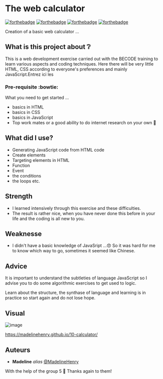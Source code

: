 # The web calculator

[![forthebadge](http://forthebadge.com/images/badges/built-with-love.svg)](http://forthebadge.com) [![forthebadge](https://forthebadge.com/images/badges/validated-html5.svg)](http://forthebadge.com) [![forthebadge](https://forthebadge.com/images/badges/made-with-javascript.svg)](http://forthebadge.com) [![forthebadge](https://forthebadge.com/images/badges/uses-css.svg)](http://forthebadge.com)

Creation of a basic web calculator ...

## What is this project about :grey_question:

This is a web development exercise carried out with the BECODE training to learn various aspects and coding techniques. Here there will be very little HTML, CSS according to everyone's preferences and mainly JavaScript.Entrez ici les 

### Pre-requisite :bowtie:

What you need to get started ...

- basics in HTML
- basics in CSS
- basics in JavaScript
- Top work mates or a good ability to do internet research on your own :muscle: 

## What did I use?

- Generating JavaScript code from HTML code
- Create elements
- Targeting elements in HTML
- Function
- Event
- the conditions
- the loops
etc.

## Strength

- I learned intensively through this exercise and these difficulties.
- The result is rather nice, when you have never done this before in your life and the coding is all new to you.

## Weaknesse

- I didn't have a basic knowledge of JavaSript ...:disappointed:
So it was hard for me to know which way to go, sometimes it seemed like Chinese.

## Advice

It is important to understand the subtleties of language JavaScript so I advise you to do some algorithmic exercises to get used to logic. 

Learn about the structure, the synthase of language and learning is in practice so start again and do not lose hope. 

## Visual

![image](https://github.com/madelinehenry/10-calculator/img/calculatorWeb.png)

https://madelinehenry.github.io/10-calculator/
 

## Auteurs
* **Madeline** _alias_ [@MadelineHenry](https://github.com/MadelineHenry)

With the help of the group 5 :gift_heart:
Thanks again to them!

